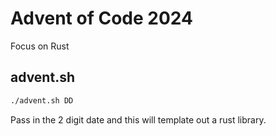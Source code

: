 # Advent of Code 2024
Focus on Rust

## advent.sh
```bash
./advent.sh DD
```

Pass in the 2 digit date and this will template out a rust library.

